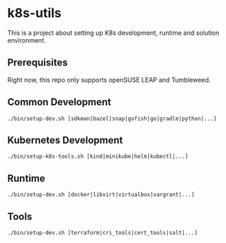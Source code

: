 # k8s-utils

This is a project about setting up K8s development, runtime and solution environment.

## Prerequisites

Right now, this repo only supports openSUSE LEAP and Tumbleweed.

## Common Development
```
./bin/setup-dev.sh [sdkman|bazel|snap|gofish|go|gradle|python|...]
```

## Kubernetes Development
```
./bin/setup-k8s-tools.sh [kind|minikube|helm|kubectl|...]
```

## Runtime
```
./bin/setup-dev.sh [docker|libvirt|virtualbox|vargrant|...]
```

## Tools
```
./bin/setup-dev.sh [terraform|cri_tools|cert_tools|salt|...]
```
